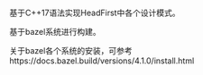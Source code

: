 # 
基于C++17语法实现HeadFirst中各个设计模式。

基于bazel系统进行构建。

关于bazel各个系统的安装，可参考https://docs.bazel.build/versions/4.1.0/install.html